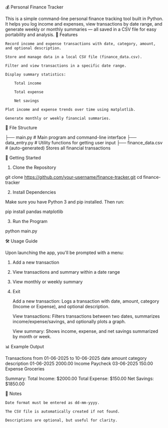💰 Personal Finance Tracker

This is a simple command-line personal finance tracking tool built in Python. It helps you log income and expenses, view transactions by date range, and generate weekly or monthly summaries — all saved in a CSV file for easy portability and analysis.
🧩 Features

    Record income and expense transactions with date, category, amount, and optional description.

    Store and manage data in a local CSV file (finance_data.csv).

    Filter and view transactions in a specific date range.

    Display summary statistics:

        Total income

        Total expense

        Net savings

    Plot income and expense trends over time using matplotlib.

    Generate monthly or weekly financial summaries.

📂 File Structure

├── main.py           # Main program and command-line interface
├── data_entry.py     # Utility functions for getting user input
├── finance_data.csv  # (auto-generated) Stores all financial transactions

🚀 Getting Started
1. Clone the Repository

git clone https://github.com/your-username/finance-tracker.git
cd finance-tracker

2. Install Dependencies

Make sure you have Python 3 and pip installed. Then run:

pip install pandas matplotlib

3. Run the Program

python main.py

🛠 Usage Guide

Upon launching the app, you'll be prompted with a menu:

1. Add a new transaction
2. View transactions and summary within a date range
3. View monthly or weekly summary
4. Exit

    Add a new transaction: Logs a transaction with date, amount, category (Income or Expense), and optional description.

    View transactions: Filters transactions between two dates, summarizes income/expense/savings, and optionally plots a graph.

    View summary: Shows income, expense, and net savings summarized by month or week.

📊 Example Output

Transactions from 01-06-2025 to 10-06-2025
    date     amount category description
01-06-2025   2000.00   Income  Paycheck
03-06-2025    150.00  Expense  Groceries

Summary:
Total Income: $2000.00
Total Expense: $150.00
Net Savings: $1850.00

🧠 Notes

    Date format must be entered as dd-mm-yyyy.

    The CSV file is automatically created if not found.

    Descriptions are optional, but useful for clarity.
